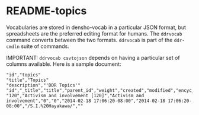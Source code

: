 # README-topics

Vocabularies are stored in densho-vocab in a particular JSON format, but spreadsheets are the preferred editing format for humans.  The `ddrvocab` command converts between the two formats.  `ddrvocab` is part of the `ddr-cmdln` suite of commands.

IMPORTANT: `ddrvocab csvtojson` depends on having a particular set of columns available.  Here is a sample document:
``` csv
"id","topics"
"title","Topics"
"description","'DDR Topics'"
"id","_title","title","parent_id","weight","created","modified","encyc_urls","description"
"120","Activism and involvement [120]","Activism and involvement","0","0","2014-02-18 17:06:20-08:00","2014-02-18 17:06:20-08:00","/S.I.%20Hayakawa/",""
```

